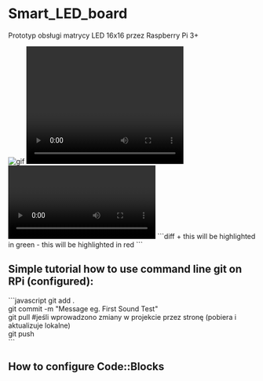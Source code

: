 # Smart_LED_board
Prototyp obsługi matrycy LED 16x16 przez Raspberry Pi 3+

<img src="./obj/test.gif" href="" alt="gif">

<video width="320" height="240" controls>
  <source src="./obj/soundV.mp4" type="video/mp4">
Your browser does not support the video tag.
</video>

<video controls>
  <source src="./obj/soundV.mp4" type="video/mp4">
Your browser does not support the video tag.
</video>
```diff
+ this will be highlighted in green
- this will be highlighted in red
```
<h2>Simple tutorial how to use command line git on RPi (configured):</h2>
```javascript
  git add .   <br>
  git commit -m "Message eg. First Sound Test"  <br>
  git pull #jeśli wprowadzono zmiany w projekcie przez stronę (pobiera i aktualizuje lokalne)<br>
  git push <br>
```
<h2> How to configure Code::Blocks</h2>
<img src="./obj/conf_codeblocks.png" href="" alt="CodeBlocs Configuration>


